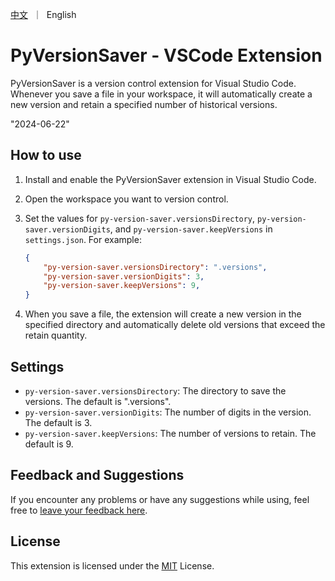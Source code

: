 <p align="left">
    <a href="README_CN.md">中文</a>&nbsp ｜ &nbspEnglish&nbsp 
</p>


# PyVersionSaver - VSCode Extension

PyVersionSaver is a version control extension for Visual Studio Code. Whenever you save a file in your workspace, it will automatically create a new version and retain a specified number of historical versions.

 "2024-06-22"

## How to use

1. Install and enable the PyVersionSaver extension in Visual Studio Code.
2. Open the workspace you want to version control.
3. Set the values for `py-version-saver.versionsDirectory`, `py-version-saver.versionDigits`, and `py-version-saver.keepVersions` in `settings.json`. For example:

    ```json
    {
        "py-version-saver.versionsDirectory": ".versions",
        "py-version-saver.versionDigits": 3,
        "py-version-saver.keepVersions": 9,
    }
    ```

4. When you save a file, the extension will create a new version in the specified directory and automatically delete old versions that exceed the retain quantity.

## Settings

- `py-version-saver.versionsDirectory`: The directory to save the versions. The default is ".versions".
- `py-version-saver.versionDigits`: The number of digits in the version. The default is 3.
- `py-version-saver.keepVersions`: The number of versions to retain. The default is 9.

## Feedback and Suggestions

If you encounter any problems or have any suggestions while using, feel free to [leave your feedback here](your-feedback-link).

## License

This extension is licensed under the [MIT](LICENSE) License.
